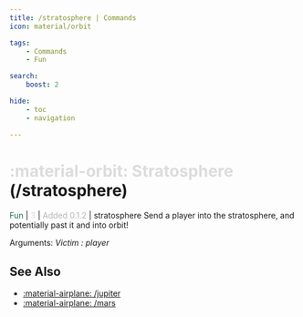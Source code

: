 ```yaml
---
title: /stratosphere | Commands
icon: material/orbit

tags:
    - Commands
    - Fun

search:
    boost: 2

hide:
    - toc
    - navigation

---
```

# <p style="color: rgb(220,220,220); display: inline;">:material-orbit: Stratosphere</p> (/stratosphere)
<div style="display:inline;">
<p style="color: #216E4E; display: inline;">Fun</p> | <p style="color: rgb(220,220,220); display: inline;">3</p> | <p style="color: rgb(180,180,180); display: inline;"> Added 0.1.2</p> | stratosphere
</div>
Send a player into the stratosphere, and potentially past it and into orbit!

Arguments: _Victim : player_

## See Also
* [:material-airplane: /jupiter](/Commands/specifics/jupter/)
* [:material-airplane: /mars](/Commands/specifics/mars/)